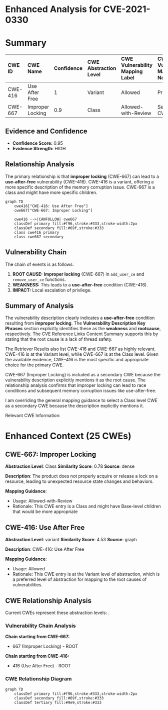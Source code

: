 # Enhanced Analysis for CVE-2021-0330

# Summary
| CWE ID  | CWE Name                                                                                                 | Confidence | CWE Abstraction Level | CWE Vulnerability Mapping Label | CWE-Vulnerability Mapping Notes |
| :-------- | :--------------------------------------------------------------------------------------------------------- | :---------- | :---------------------- | :------------------------------ | :-------------------------------- |
| CWE-416   | Use After Free                                                                                           | 1          | Variant               | Allowed                        | Primary CWE                          |
| CWE-667   | Improper Locking                                                                                           | 0.9         | Class                 | Allowed-with-Review           | Secondary CWE                         |

## Evidence and Confidence

*   **Confidence Score:** 0.95
*   **Evidence Strength:** HIGH

## Relationship Analysis

The primary relationship is that **improper locking** (CWE-667) can lead to a **use-after-free** vulnerability (CWE-416). CWE-416 is a variant, offering a more specific description of the memory corruption issue. CWE-667 is a class and might have more specific children.

```mermaid
graph TD
    cwe416["CWE-416: Use After Free"]
    cwe667["CWE-667: Improper Locking"]

    cwe416 -->|CANFOLLOW| cwe667
    classDef primary fill:#f96,stroke:#333,stroke-width:2px
    classDef secondary fill:#69f,stroke:#333
    class cwe416 primary
    class cwe667 secondary
```

## Vulnerability Chain

The chain of events is as follows:
1.  **ROOT CAUSE:** **Improper locking** (CWE-667) in `add_user_ce` and `remove_user_ce` functions.
2.  **WEAKNESS:** This leads to a **use-after-free** condition (CWE-416).
3.  **IMPACT:** Local escalation of privilege.

## Summary of Analysis

The vulnerability description clearly indicates a **use-after-free** condition resulting from **improper locking**. The **Vulnerability Description Key Phrases** section explicitly identifies these as the **weakness** and **rootcause**, respectively. The CVE Reference Links Content Summary supports this by stating that the root cause is a lack of thread safety.

The Retriever Results also list CWE-416 and CWE-667 as highly relevant. CWE-416 is at the Variant level, while CWE-667 is at the Class level. Given the available evidence, CWE-416 is the most specific and appropriate choice for the primary CWE.

CWE-667 (Improper Locking) is included as a secondary CWE because the vulnerability description explicitly mentions it as the root cause. The relationship analysis confirms that improper locking can lead to race conditions and subsequent memory corruption issues like use-after-free.

I am overriding the general mapping guidance to select a Class level CWE as a secondary CWE because the description explicitly mentions it.

Relevant CWE Information:

# Enhanced Context (25 CWEs)

## CWE-667: Improper Locking
**Abstraction Level**: Class
**Similarity Score**: 0.78
**Source**: dense

**Description**:
The product does not properly acquire or release a lock on a resource, leading to unexpected resource state changes and behaviors.

**Mapping Guidance**:
- Usage: Allowed-with-Review
- Rationale: This CWE entry is a Class and might have Base-level children that would be more appropriate

## CWE-416: Use After Free
**Abstraction Level**: variant
**Similarity Score**: 4.53
**Source**: graph

**Description**:
CWE-416: Use After Free

**Mapping Guidance**:
- Usage: Allowed
- Rationale: This CWE entry is at the Variant level of abstraction, which is a preferred level of abstraction for mapping to the root causes of vulnerabilities.


## CWE Relationship Analysis

Current CWEs represent these abstraction levels: .


### Vulnerability Chain Analysis

**Chain starting from CWE-667:**
- 667 (Improper Locking) - ROOT


**Chain starting from CWE-416:**
- 416 (Use After Free) - ROOT



### CWE Relationship Diagram

```mermaid
graph TD
    classDef primary fill:#f96,stroke:#333,stroke-width:2px
    classDef secondary fill:#69f,stroke:#333
    classDef tertiary fill:#9e9,stroke:#333
```